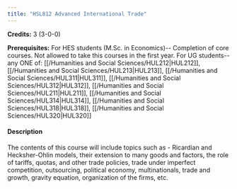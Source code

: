 ```yaml
---
title: "HSL812 Advanced International Trade"
---
```

**Credits:** 3 (3-0-0)

**Prerequisites:** For HES students (M.Sc. in Economics)-- Completion of core courses. Not allowed to take this courses in the first year. For UG students--any ONE of: [[/Humanities and Social Sciences/HUL212|HUL212]], [[/Humanities and Social Sciences/HUL213|HUL213]], [[/Humanities and Social Sciences/HUL311|HUL311]], [[/Humanities and Social Sciences/HUL312|HUL312]], [[/Humanities and Social Sciences/HUL211|HUL211]], [[/Humanities and Social Sciences/HUL314|HUL314]], [[/Humanities and Social Sciences/HUL318|HUL318]], [[/Humanities and Social Sciences/HUL320|HUL320]]

#### Description
The contents of this course will include topics such as - Ricardian and Hecksher-Ohlin models, their extension to many goods and factors, the role of tariffs, quotas, and other trade policies, trade under imperfect competition, outsourcing, political economy, multinationals, trade and growth, gravity equation, organization of the firms, etc.